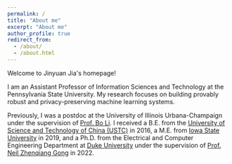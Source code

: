 ```yaml
---
permalink: /
title: "About me"
excerpt: "About me"
author_profile: true
redirect_from: 
  - /about/
  - /about.html
---
```



Welcome to Jinyuan Jia's homepage!

I am an Assistant Professor of Information Sciences and Technology at the Pennsylvania State University. My research focuses on building provably robust and privacy-preserving machine learning systems. 

Previously, I was a postdoc at the University
of Illinois Urbana-Champaign under the supervision of [Prof. Bo Li](https://aisecure.github.io/). I received a B.E. from the [University of Science and Technology of China (USTC)](https://ustc.edu.cn) in 2016, a M.E. from [Iowa State University](https://iastate.edu) in 2019, and a Ph.D. from the Electrical and Computer Engineering Department at [Duke University](https://duke.edu) under the supervision of [Prof. Neil Zhenqiang Gong](https://people.duke.edu/~zg70/) in 2022.



